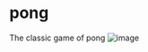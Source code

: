 # pong
The classic game of pong
![image](https://github.com/user-attachments/assets/332918fd-de01-4230-9217-5ddc5123a8df)
